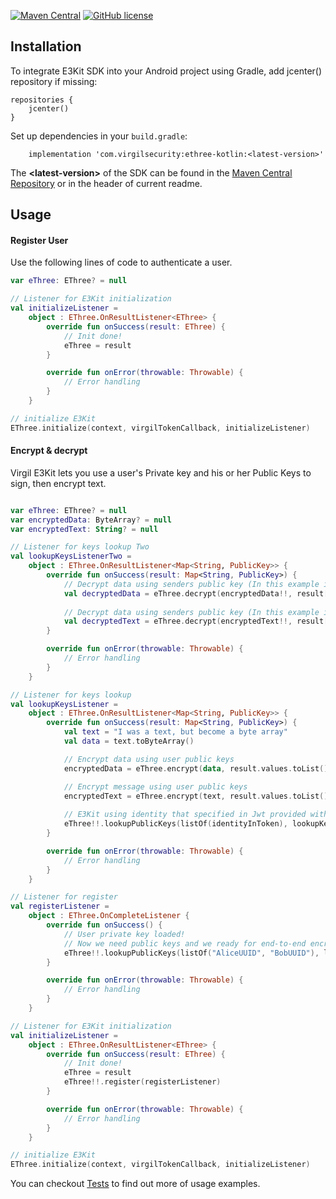 [![Maven Central](https://maven-badges.herokuapp.com/maven-central/com.virgilsecurity/ethree-kotlin/badge.svg)](https://maven-badges.herokuapp.com/maven-central/com.virgilsecurity/ethree-kotlin)
[![GitHub license](https://img.shields.io/badge/license-BSD%203--Clause-blue.svg)](https://github.com/VirgilSecurity/virgil/blob/master/LICENSE)

## Installation

To integrate E3Kit SDK into your Android project using Gradle, add jcenter() repository if missing:

```
repositories {
    jcenter()
}
```

Set up dependencies in your `build.gradle`:

```
    implementation 'com.virgilsecurity:ethree-kotlin:<latest-version>'
```

The **\<latest-version>** of the SDK can be found in the [Maven Central Repository](https://mvnrepository.com/artifact/com.virgilsecurity/ethree-kotlin)  or in the header of current readme.

## Usage

#### Register User
Use the following lines of code to authenticate a user.

```kotlin
var eThree: EThree? = null

// Listener for E3Kit initialization
val initializeListener =
    object : EThree.OnResultListener<EThree> {
        override fun onSuccess(result: EThree) {
            // Init done!
            eThree = result
        }

        override fun onError(throwable: Throwable) {
            // Error handling
        }
    }

// initialize E3Kit
EThree.initialize(context, virgilTokenCallback, initializeListener)
```

#### Encrypt & decrypt

Virgil E3Kit lets you use a user's Private key and his or her Public Keys to sign, then encrypt text.

```kotlin

var eThree: EThree? = null
var encryptedData: ByteArray? = null
var encryptedText: String? = null           

// Listener for keys lookup Two
val lookupKeysListenerTwo =
    object : EThree.OnResultListener<Map<String, PublicKey>> {
        override fun onSuccess(result: Map<String, PublicKey>) {
            // Decrypt data using senders public key (In this example it's E3Kit current user)
            val decryptedData = eThree.decrypt(encryptedData!!, result[identityInToken])
            
            // Decrypt data using senders public key (In this example it's E3Kit current user)
            val decryptedText = eThree.decrypt(encryptedText!!, result[identityInToken])
        }

        override fun onError(throwable: Throwable) {
            // Error handling
        }
    }

// Listener for keys lookup
val lookupKeysListener =
    object : EThree.OnResultListener<Map<String, PublicKey>> {
        override fun onSuccess(result: Map<String, PublicKey>) {
            val text = "I was a text, but become a byte array"
            val data = text.toByteArray()

            // Encrypt data using user public keys
            encryptedData = eThree.encrypt(data, result.values.toList())

            // Encrypt message using user public keys
            encryptedText = eThree.encrypt(text, result.values.toList())
            
            // E3Kit using identity that specified in Jwt provided with *virgilTokenCallback*
            eThree!!.lookupPublicKeys(listOf(identityInToken), lookupKeysListenerTwo)
        }

        override fun onError(throwable: Throwable) {
            // Error handling
        }
    }

// Listener for register
val registerListener =
    object : EThree.OnCompleteListener {
        override fun onSuccess() {
            // User private key loaded!
            // Now we need public keys and we ready for end-to-end encrypt.
            eThree!!.lookupPublicKeys(listOf("AliceUUID", "BobUUID"), lookupKeysListener)
        }

        override fun onError(throwable: Throwable) {
            // Error handling
        }
    }

// Listener for E3Kit initialization
val initializeListener =
    object : EThree.OnResultListener<EThree> {
        override fun onSuccess(result: EThree) {
            // Init done!
            eThree = result
            eThree!!.register(registerListener)
        }

        override fun onError(throwable: Throwable) {
            // Error handling
        }
    }

// initialize E3Kit
EThree.initialize(context, virgilTokenCallback, initializeListener)
```

You can checkout [Tests](https://github.com/VirgilSecurity/e3kit-kotlin/tree/master/tests/src/androidTest/java/com/virgilsecurity/android/ethree/kotlin/interaction) to find out more of usage examples.
